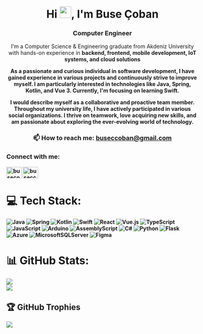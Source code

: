 <h1 align="center">Hi <img src="https://raw.githubusercontent.com/aemmadi/aemmadi/master/wave.gif" width="30">, I'm Buse Çoban</h1>
<h3 align="center">Computer Engineer</h3>

<p align="center">
  I'm a Computer Science & Engineering graduate from Akdeniz University with hands-on experience in <b>backend, frontend, mobile development, IoT systems, and cloud solutions

<p align="center">
  As a passionate and curious individual in software development, I have gained experience in various projects and continuously strive to improve myself. I am particularly interested in technologies like Java, Spring, Kotlin, and Vue 3. Currently, I'm focusing on learning Swift.
</p>

<p align="center">
  I would describe myself as a collaborative and proactive team member. Throughout my university life, I have actively participated in various social organizations. I thrive on teamwork, love acquiring new skills, and am passionate about exploring the ever-evolving world of technology.
</p>

<div align="center">
  <h3>📫 How to reach me: <a href="mailto:buseccoban@gmail.com">buseccoban@gmail.com</a></h3>
</div>

<h3 align="left">Connect with me:</h3>
<p align="left">
  <a href="https://linkedin.com/in/busecoban" target="blank"><img align="center" src="https://raw.githubusercontent.com/rahuldkjain/github-profile-readme-generator/master/src/images/icons/Social/linked-in-alt.svg" alt="busecoban" height="30" width="40" /></a>
  <a href="https://www.leetcode.com/buseccoban" target="blank"><img align="center" src="https://raw.githubusercontent.com/rahuldkjain/github-profile-readme-generator/master/src/images/icons/Social/leet-code.svg" alt="buseccoban" height="30" width="40" /></a>
</p>


# 💻 Tech Stack:
![Java](https://img.shields.io/badge/java-%23ED8B00.svg?style=for-the-badge&logo=openjdk&logoColor=white)
![Spring](https://img.shields.io/badge/spring-%236DB33F.svg?style=for-the-badge&logo=spring&logoColor=white)  ![Kotlin](https://img.shields.io/badge/kotlin-%237F52FF.svg?style=for-the-badge&logo=kotlin&logoColor=white)
![Swift](https://img.shields.io/badge/swift-F54A2A?style=for-the-badge&logo=swift&logoColor=white) 
![React](https://img.shields.io/badge/react-%2320232a.svg?style=for-the-badge&logo=react&logoColor=%2361DAFB) 
![Vue.js](https://img.shields.io/badge/vue.js-%2335495e.svg?style=for-the-badge&logo=vuedotjs&logoColor=%234FC08D)
![TypeScript](https://img.shields.io/badge/typescript-%23007ACC.svg?style=for-the-badge&logo=typescript&logoColor=white) 
![JavaScript](https://img.shields.io/badge/javascript-%23323330.svg?style=for-the-badge&logo=javascript&logoColor=%23F7DF1E)
![Arduino](https://img.shields.io/badge/-Arduino-00979D?style=for-the-badge&logo=Arduino&logoColor=white)
![AssemblyScript](https://img.shields.io/badge/assembly%20script-%23000000.svg?style=for-the-badge&logo=assemblyscript&logoColor=white) 
![C#](https://img.shields.io/badge/c%23-%23239120.svg?style=for-the-badge&logo=csharp&logoColor=white) 
![Python](https://img.shields.io/badge/python-3670A0?style=for-the-badge&logo=python&logoColor=ffdd54) 
![Flask](https://img.shields.io/badge/flask-%23000.svg?style=for-the-badge&logo=flask&logoColor=white)
![Azure](https://img.shields.io/badge/azure-%230072C6.svg?style=for-the-badge&logo=microsoftazure&logoColor=white) 
![MicrosoftSQLServer](https://img.shields.io/badge/Microsoft%20SQL%20Server-CC2927?style=for-the-badge&logo=microsoft%20sql%20server&logoColor=white) 
![Figma](https://img.shields.io/badge/figma-%23F24E1E.svg?style=for-the-badge&logo=figma&logoColor=white)

# 📊 GitHub Stats:
![](https://github-readme-stats.vercel.app/api?username=busecoban&theme=transparent&hide_border=true&include_all_commits=true&count_private=true)<br/>
![](https://github-readme-streak-stats.herokuapp.com/?user=busecoban&theme=transparent&hide_border=true)<br/>

## 🏆 GitHub Trophies
![](https://github-profile-trophy.vercel.app/?username=busecoban&theme=tokyonight&no-frame=true&no-bg=false&margin-w=4)
